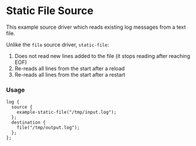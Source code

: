 # Static File Source

This example source driver which reads existing log messages from a text file.

Unlike the `file` source driver, `static-file`:
1. Does not read new lines added to the file (it stops reading after reaching EOF)
2. Re-reads all lines from the start after a reload
3. Re-reads all lines from the start after a restart

### Usage

```
log {
  source {
    example-static-file("/tmp/input.log");
  };
  destination {
    file("/tmp/output.log");
  };
};
```
